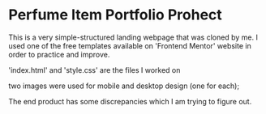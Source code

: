 # Perfume Item Portfolio Prohect
This is a very simple-structured landing webpage that was cloned by me. 
I used one of the free templates available on 'Frontend Mentor' website in order to practice and improve. 

'index.html' and 'style.css' are the files I worked on 

two images were used for mobile and desktop design (one for each);

The end product has some discrepancies which I am trying to figure out. 
